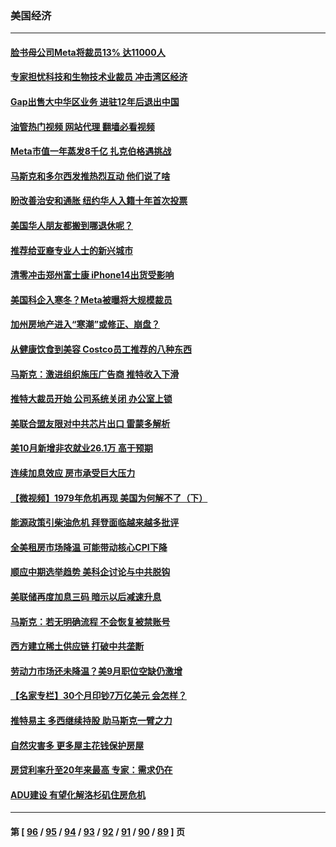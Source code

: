 ### 美国经济
---
#### [脸书母公司Meta将裁员13% 达11000人](../../pages/ncid1078158/n13862716.md?11100045) 
#### [专家担忧科技和生物技术业裁员 冲击湾区经济](../../pages/ncid1078158/n13862308.md?11100045) 
#### [Gap出售大中华区业务 进驻12年后退出中国](../../pages/ncid1078158/n13862077.md?11100045) 
#### [油管热门视频 网站代理 翻墙必看视频](http://150.230.27.170:81/youtube.html?11100045)
#### [Meta市值一年蒸发8千亿 扎克伯格遇挑战](../../pages/ncid1078158/n13861336.md?11100045) 
#### [马斯克和多尔西发推热烈互动 他们说了啥](../../pages/ncid1078158/n13861270.md?11100045) 
#### [盼改善治安和通胀  纽约华人入籍十年首次投票](../../pages/ncid1078158/n13860904.md?11100045) 
#### [美国华人朋友都搬到哪退休呢？](../../pages/ncid1078158/n13860819.md?11100045) 
#### [推荐给亚裔专业人士的新兴城市](../../pages/ncid1078158/n13860789.md?11100045) 
#### [清零冲击郑州富士康 iPhone14出货受影响](../../pages/ncid1078158/n13860720.md?11100045) 
#### [美国科企入寒冬？Meta被曝将大规模裁员](../../pages/ncid1078158/n13860702.md?11100045) 
#### [加州房地产进入“寒潮”或修正、崩盘？](../../pages/ncid1078158/n13860681.md?11100045) 
#### [从健康饮食到美容 Costco员工推荐的八种东西](../../pages/ncid1078158/n13860209.md?11100045) 
#### [马斯克：激进组织施压广告商 推特收入下滑](../../pages/ncid1078158/n13859705.md?11100045) 
#### [推特大裁员开始 公司系统关闭 办公室上锁](../../pages/ncid1078158/n13859659.md?11100045) 
#### [美联合盟友限对中共芯片出口 雷蒙多解析](../../pages/ncid1078158/n13859663.md?11100045) 
#### [美10月新增非农就业26.1万 高于预期](../../pages/ncid1078158/n13859610.md?11100045) 
#### [连续加息效应 房市承受巨大压力](../../pages/ncid1078158/n13859163.md?11100045) 
#### [【微视频】1979年危机再现 美国为何解不了（下）](../../pages/ncid1078158/n13858870.md?11100045) 
#### [能源政策引柴油危机 拜登面临越来越多批评](../../pages/ncid1078158/n13858261.md?11100045) 
#### [全美租房市场降温 可能带动核心CPI下降](../../pages/ncid1078158/n13858257.md?11100045) 
#### [顺应中期选举趋势 美科企讨论与中共脱钩](../../pages/ncid1078158/n13858233.md?11100045) 
#### [美联储再度加息三码 暗示以后减速升息](../../pages/ncid1078158/n13858133.md?11100045) 
#### [马斯克：若无明确流程 不会恢复被禁账号](../../pages/ncid1078158/n13858103.md?11100045) 
#### [西方建立稀土供应链 打破中共垄断](../../pages/ncid1078158/n13857670.md?11100045) 
#### [劳动力市场还未降温？美9月职位空缺仍激增](../../pages/ncid1078158/n13857385.md?11100045) 
#### [【名家专栏】30个月印钞7万亿美元 会怎样？](../../pages/ncid1078158/n13857173.md?11100045) 
#### [推特易主 多西继续持股 助马斯克一臂之力](../../pages/ncid1078158/n13857318.md?11100045) 
#### [自然灾害多 更多屋主花钱保护房屋](../../pages/ncid1078158/n13857280.md?11100045) 
#### [房贷利率升至20年来最高 专家：需求仍在](../../pages/ncid1078158/n13857277.md?11100045) 
#### [ADU建设 有望化解洛杉矶住房危机](../../pages/ncid1078158/n13856938.md?11100045) 

---
#### 第 [ [96](./96.md?11100045) / [95](./95.md?11100045) / [94](./94.md?11100045) / [93](./93.md?11100045) / [92](./92.md?11100045) / [91](./91.md?11100045) / [90](./90.md?11100045) / [89](./89.md?11100045) ] 页
